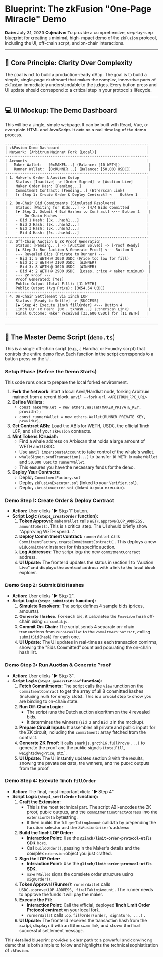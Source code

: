 # Blueprint: The zkFusion "One-Page Miracle" Demo

**Date:** July 31, 2025
**Objective:** To provide a comprehensive, step-by-step blueprint for creating a minimal, high-impact demo of the `zkFusion` protocol, including the UI, off-chain script, and on-chain interactions.

---

## 🎯 **Core Principle: Clarity Over Complexity**

The goal is not to build a production-ready dApp. The goal is to build a simple, single-page dashboard that makes the complex, innovative parts of `zkFusion` immediately understandable to the judges. Every button press and UI update should correspond to a critical step in your protocol's lifecycle.

---

## 💻 **UI Mockup: The Demo Dashboard**

This will be a single, simple webpage. It can be built with React, Vue, or even plain HTML and JavaScript. It acts as a real-time log of the demo process.

```
------------------------------------------------------------------
| zkFusion Demo Dashboard                                        |
| Network: [Arbitrum Mainnet Fork (Local)]                       |
------------------------------------------------------------------
| Accounts                                                       |
|   Maker Wallet:   [0xMAKER...] (Balance: [10 WETH])             |
|   Runner Wallet:  [0xRUNNER...] (Balance: [50,000 USDC])        |
------------------------------------------------------------------
| 1. Maker's Order & Auction Setup                               |
|    Status: [Inactive] -> [Order Signed] -> [Auction Live]      |
|    Maker Order Hash: [Pending...]                              |
|    Commitment Contract: [Pending...] (Etherscan Link)          |
|    [▶️ Step 1: Create Order & Deploy Contract] <--- Button 1    |
------------------------------------------------------------------
| 2. On-Chain Bid Commitments (Simulated Resolvers)              |
|    Status: [Waiting for Bids...] -> [4/4 Bids Committed]       |
|    [▶️ Step 2: Submit 4 Bid Hashes to Contract] <--- Button 2    |
|    --- On-Chain Hashes ---                                     |
|    - Bid 1 Hash: [0x...hash1...]                               |
|    - Bid 2 Hash: [0x...hash2...]                               |
|    - Bid 3 Hash: [0x...hash3...]                               |
|    - Bid 4 Hash: [0x...hash4...]                               |
------------------------------------------------------------------
| 3. Off-Chain Auction & ZK Proof Generation                     |
|    Status: [Pending...] -> [Auction Solved] -> [Proof Ready]   |
|    [▶️ Step 3: Run Auction & Generate Proof] <--- Button 3      |
|    --- Revealed Bids (Private to Runner) ---                   |
|    - Bid 1: 5 WETH @ 3050 USDC (Price too low for fill)        |
|    - Bid 2: 3 WETH @ 3100 USDC  (WINNER)                        |
|    - Bid 3: 8 WETH @ 3020 USDC  (WINNER)                        |
|    - Bid 4: 2 WETH @ 2900 USDC  (Loses, price < maker minimum)  |
|    --- ZK Proof ---                                            |
|    Proof Generated: [Yes]                                      |
|    Public Output (Total Fill): [11 WETH]                       |
|    Public Output (Avg Price): [3054.54 USDC]                   |
------------------------------------------------------------------
| 4. On-Chain Settlement via 1inch LOP                           |
|    Status: [Ready to Settle] -> [SUCCESS]                      |
|    [▶️ Step 4: Execute 1inch fillOrder] <--- Button 4           |
|    1inch LOP Tx Hash: [0x...txhash...] (Etherscan Link)         |
|    Final Outcome: Maker received [33,600 USDC] for [11 WETH]   |
------------------------------------------------------------------
```

---

## 📜 **The Master Demo Script (`demo.ts`)**

This is a single off-chain script (e.g., a Hardhat or Foundry script) that controls the entire demo flow. Each function in the script corresponds to a button press on the UI.

### **Setup Phase (Before the Demo Starts)**

This code runs once to prepare the local forked environment.

1.  **Fork the Network:** Start a local Anvil/Hardhat node, forking Arbitrum mainnet from a recent block. `anvil --fork-url <ARBITRUM_RPC_URL>`
2.  **Define Wallets:**
    *   `const makerWallet = new ethers.Wallet(MAKER_PRIVATE_KEY, provider);`
    *   `const runnerWallet = new ethers.Wallet(RUNNER_PRIVATE_KEY, provider);`
3.  **Get Contract ABIs:** Load the ABIs for WETH, USDC, the official 1inch LOP, and all of your `zkFusion` contracts.
4.  **Mint Tokens (Crucial):**
    *   Find a whale address on Arbiscan that holds a large amount of WETH and USDC.
    *   Use `anvil_impersonateAccount` to take control of the whale's wallet.
    *   `whaleSigner.sendTransaction(...)` to transfer `10 WETH` to `makerWallet` and `50,000 USDC` to `runnerWallet`.
    *   This ensures you have the necessary funds for the demo.
5.  **Deploy Your Contracts:**
    *   Deploy `CommitmentFactory.sol`.
    *   Deploy `zkFusionExecutor.sol` (linked to your `Verifier.sol`).
    *   Deploy `ZkFusionGetter.sol` (linked to your executor).

### **Demo Step 1: Create Order & Deploy Contract**

*   **Action:** User clicks "▶️ Step 1" button.
*   **Script Logic (`step1_createOrder` function):**
    1.  **Token Approval:** `makerWallet` calls `WETH.approve(LOP_ADDRESS, amountToSell)`. This is a critical step. The UI should briefly show "Approving WETH spend...".
    2.  **Deploy Commitment Contract:** `runnerWallet` calls `CommitmentFactory.createCommitmentContract()`. This deploys a new `BidCommitment` instance for this specific auction.
    3.  **Log Addresses:** The script logs the new `commitmentContract` address.
    4.  **UI Update:** The frontend updates the status in section 1 to "Auction Live" and displays the contract address with a link to the local block explorer.

### **Demo Step 2: Submit Bid Hashes**

*   **Action:** User clicks "▶️ Step 2".
*   **Script Logic (`step2_submitBids` function):**
    1.  **Simulate Resolvers:** The script defines 4 sample bids (prices, amounts).
    2.  **Generate Hashes:** For each bid, it calculates the `Poseidon` hash off-chain using `circomlibjs`.
    3.  **Commit On-Chain:** The script sends 4 separate on-chain transactions from `runnerWallet` to the `commitmentContract`, calling `submitBid(hash)` for each one.
    4.  **UI Update:** The UI updates in real-time as each transaction confirms, showing the "Bids Committed" count and populating the on-chain hash list.

### **Demo Step 3: Run Auction & Generate Proof**

*   **Action:** User clicks "▶️ Step 3".
*   **Script Logic (`step3_generateProof` function):**
    1.  **Fetch Commitments:** The script calls the `view` function on the `commitmentContract` to get the array of all 8 committed hashes (including nulls for empty slots). This is a crucial step to show you are binding to on-chain state.
    2.  **Run Off-Chain Logic:**
        *   The script runs the Dutch auction algorithm on the 4 revealed bids.
        *   It determines the winners (`Bid 2` and `Bid 3` in the mockup).
    3.  **Prepare Circuit Inputs:** It assembles all private and public inputs for the ZK circuit, including the `commitments` array fetched from the contract.
    4.  **Generate ZK Proof:** It calls `snarkjs.groth16.fullProve(...)` to generate the proof and the public signals (`totalFill`, `weightedAvgPrice`, etc.).
    5.  **UI Update:** The UI instantly updates section 3 with the results, showing the private bid data, the winners, and the public outputs from the proof.

### **Demo Step 4: Execute 1inch `fillOrder`**

*   **Action:** The final, most important click: "▶️ Step 4".
*   **Script Logic (`step4_settleOrder` function):**
    1.  **Craft the Extension:**
        *   This is the most technical part. The script ABI-encodes the ZK proof, public outputs, and the `commitmentContractAddress` into the `extensionData` bytestring.
        *   It then builds the full `getTakingAmount` calldata by prepending the function selector and the `ZkFusionGetter`'s address.
    2.  **Build the 1inch LOP Order:**
        *   **Interaction Point:** Use the **`@1inch/limit-order-protocol-utils` SDK** here.
        *   Call `buildOrder()`, passing in the Maker's details and the complex `extension` object you just crafted.
    3.  **Sign the LOP Order:**
        *   **Interaction Point:** Use the **`@1inch/limit-order-protocol-utils` SDK**.
        *   `makerWallet` signs the complete order structure using `signOrder()`.
    4.  **Token Approval (Runner):** `runnerWallet` calls `USDC.approve(LOP_ADDRESS, finalTakingAmount)`. The runner needs to approve the funds it will pay the maker.
    5.  **Execute the Fill:**
        *   **Interaction Point:** Call the official, deployed **1inch Limit Order Protocol contract** on your local fork.
        *   `runnerWallet` calls `lop.fillOrder(order, signature, ...)`
    .
    6.  **UI Update:** The frontend receives the transaction hash from the script, displays it with an Etherscan link, and shows the final successful settlement message.

This detailed blueprint provides a clear path to a powerful and convincing demo that is both simple to follow and highlights the technical sophistication of `zkFusion`. 